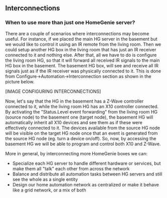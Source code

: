 ## Interconnections

### When to use more than just one HomeGenie server?

There are a couple of scenarios where interconnections may become useful. 
For instance, if we placed the main HG server in the basement but we would like to control it using an IR remote from the living room. 
Then we could setup another HG box in the living room that has just an IR receiver connected to it and nothing else. 
After that, all we have to do is configure the living room HG, so that it will forward all received IR signals to the main HG box in the basement. 
The basement HG box, will see and receive all IR signals just as if the IR receiver was physically connected to it. 
This is done from Configure->Automation->Interconnection section as shown in the picture below.

[IMAGE CONFIGURING INTERCONNECTIONS]

Now, let's say that the HG in the basement has a Z-Wave controller connected to it, while the living room HG has an X10 controller connected. By activating the "Status.Level event forwarding" from the living room HG (source node) to the basement one (target node), the basement HG will automatically inherit all X10 devices and see them as if these were effectively connected to it. 
The devices available from the source HG node will be visible on the target HG node once that an event is generated from the source HG node (eg. turn a device on/off). 
So, now, by accessing the basement HG we will be able to program and control both X10 and Z-Wave.

More in general, by interconnecting more HomeGenie boxes we can:

- Specialize each HG server to handle different hardware or services, but make them all "talk" each other from across the network
- Balance and distribute all automation tasks between HG servers and still see the whole as a single entity
- Design our home automation network as centralized or make it behave like a grid network, or a mix of both

